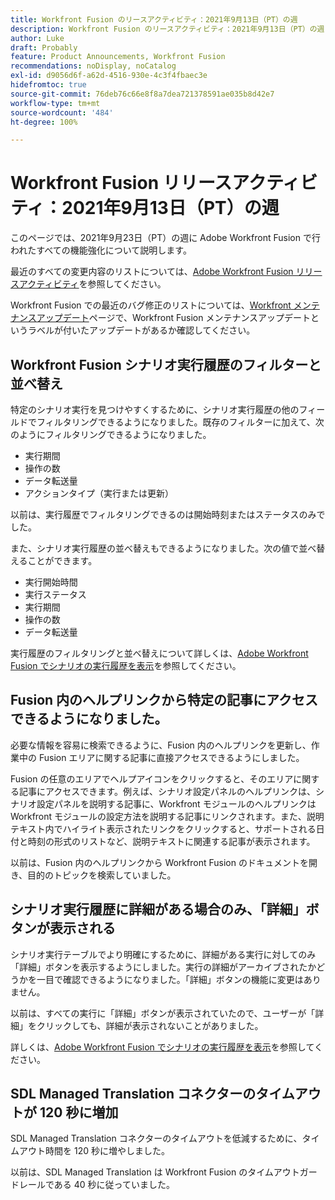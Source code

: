 ```yaml
---
title: Workfront Fusion のリースアクティビティ：2021年9月13日（PT）の週
description: Workfront Fusion のリースアクティビティ：2021年9月13日（PT）の週
author: Luke
draft: Probably
feature: Product Announcements, Workfront Fusion
recommendations: noDisplay, noCatalog
exl-id: d9056d6f-a62d-4516-930e-4c3f4fbaec3e
hidefromtoc: true
source-git-commit: 76deb76c66e8f8a7dea721378591ae035b8d42e7
workflow-type: tm+mt
source-wordcount: '484'
ht-degree: 100%

---
```


# Workfront Fusion リリースアクティビティ：2021年9月13日（PT）の週

このページでは、2021年9月23日（PT）の週に Adobe Workfront Fusion で行われたすべての機能強化について説明します。

最近のすべての変更内容のリストについては、[Adobe Workfront Fusion リリースアクティビティ](../../../product-announcements/product-releases/fusion-release-activity/fusion-release-activity.md)を参照してください。

Workfront Fusion での最近のバグ修正のリストについては、[Workfront メンテナンスアップデート](https://experienceleague.adobe.com/docs/workfront-known-issues/releases/current-updates.html?lang=ja)ページで、Workfront Fusion メンテナンスアップデートというラベルが付いたアップデートがあるか確認してください。

## Workfront Fusion シナリオ実行履歴のフィルターと並べ替え

特定のシナリオ実行を見つけやすくするために、シナリオ実行履歴の他のフィールドでフィルタリングできるようになりました。既存のフィルターに加えて、次のようにフィルタリングできるようになりました。

* 実行期間
* 操作の数
* データ転送量
* アクションタイプ（実行または更新）

以前は、実行履歴でフィルタリングできるのは開始時刻またはステータスのみでした。

また、シナリオ実行履歴の並べ替えもできるようになりました。次の値で並べ替えることができます。

* 実行開始時間
* 実行ステータス
* 実行期間
* 操作の数
* データ転送量

実行履歴のフィルタリングと並べ替えについて詳しくは、[Adobe Workfront Fusion でシナリオの実行履歴を表示](../../../workfront-fusion/scenarios/view-scenario-execution-history.md)を参照してください。

## Fusion 内のヘルプリンクから特定の記事にアクセスできるようになりました。

必要な情報を容易に検索できるように、Fusion 内のヘルプリンクを更新し、作業中の Fusion エリアに関する記事に直接アクセスできるようにしました。

Fusion の任意のエリアでヘルプアイコンをクリックすると、そのエリアに関する記事にアクセスできます。例えば、シナリオ設定パネルのヘルプリンクは、シナリオ設定パネルを説明する記事に、Workfront モジュールのヘルプリンクは Workfront モジュールの設定方法を説明する記事にリンクされます。また、説明テキスト内でハイライト表示されたリンクをクリックすると、サポートされる日付と時刻の形式のリストなど、説明テキストに関連する記事が表示されます。

以前は、Fusion 内のヘルプリンクから Workfront Fusion のドキュメントを開き、目的のトピックを検索していました。

## シナリオ実行履歴に詳細がある場合のみ、「詳細」ボタンが表示される

シナリオ実行テーブルでより明確にするために、詳細がある実行に対してのみ「詳細」ボタンを表示するようにしました。実行の詳細がアーカイブされたかどうかを一目で確認できるようになりました。「詳細」ボタンの機能に変更はありません。

以前は、すべての実行に「詳細」ボタンが表示されていたので、ユーザーが「詳細」をクリックしても、詳細が表示されないことがありました。

詳しくは、[Adobe Workfront Fusion でシナリオの実行履歴を表示](../../../workfront-fusion/scenarios/view-scenario-execution-history.md)を参照してください。

## SDL Managed Translation コネクターのタイムアウトが 120 秒に増加

SDL Managed Translation コネクターのタイムアウトを低減するために、タイムアウト時間を 120 秒に増やしました。

以前は、SDL Managed Translation は Workfront Fusion のタイムアウトガードレールである 40 秒に従っていました。

